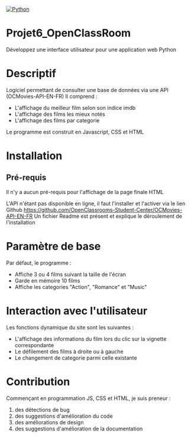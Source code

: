 [![Python](https://img.shields.io/pypi/pyversions/tensorflow.svg?style=plastic)](https://badge.fury.io/py/tensorflow)


# Projet6_OpenClassRoom
Développez une interface utilisateur pour une application web Python

# Descriptif
Logiciel permettant de consulter une base de données via une API (OCMovies-API-EN-FR)
Il comprend :
- L'affichage du meilleur film selon son indice imdb
- L'affichage des films les mieux notés
- L'affichage des films par categorie

Le programme est construit en Javascript, CSS et HTML

# Installation
## Pré-requis
Il n'y a aucun pré-requis pour l'affichage de la page finale HTML

L'API n'étant pas disponible en ligne, il faut l'installer et l'activer via le lien Github
https://github.com/OpenClassrooms-Student-Center/OCMovies-API-EN-FR
Un fichier Readme est présent et explique le déroulement de l'installation

# Paramètre de base
Par défaut, le programme :
- Affiche 3 ou 4 films suivant la taille de l'écran
- Garde en mémoire 10 films
- Affiche les categories "Action", "Romance" et "Music"

# Interaction avec l'utilisateur
Les fonctions dynamique du site sont les suivantes :
- L'affichage des informations du film lors du clic sur la vignette correspondante
- Le défilement des films à droite ou à gauche
- Le changement de categorie parmi celle existante

# Contribution
Commençant en programmation JS, CSS et HTML, je suis preneur :
1. des détections de bug
2. des suggestions d'amélioration du code
3. des améliorations de design
4. des suggestions d'amélioration de la documentation
